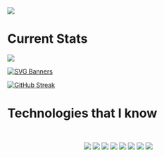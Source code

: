 <img src="https://i.ibb.co/CwS1RQt/Modern-Minimal-Gradient-Background-Technology-Banner.jpg" />

# Current Stats

![](http://github-profile-summary-cards.vercel.app/api/cards/profile-details?username=KHaaN007&theme=buefy)



[![SVG Banners](https://svg-banners.vercel.app/api?type=luminance&text1=MD_AMANAT_KHAN%20&width=800&height=100)](https://github.com/KHaaN007)



[![GitHub Streak](https://github-readme-streak-stats.herokuapp.com?user=KHaaN007&theme=ambient-gradient&hide_border=true&border_radius=20&date_format=M%20j%5B%2C%20Y%5D&card_width=800&hide_current_streak=true)](https://git.io/streak-stats)






<!-- [![GitHub Trends SVG](https://api.githubtrends.io/user/svg/KHaaN007/langs)](https://githubtrends.io) -->






<!-- **KHaaN007/KHaaN007** is a ✨ _special_ ✨ repository because its `README.md` (this file) appears on your GitHub profile.

Here are some ideas to get you started:

- 🔭 I’m currently working on ...
- 🌱 I’m currently learning ...
- 👯 I’m looking to collaborate on ...
- 🤔 I’m looking for help with ...
- 💬 Ask me about ...
- 📫 How to reach me: ...
- 😄 Pronouns: ...
- ⚡ Fun fact: ...
 -->

# Technologies that I know

<br>
<p align="center">
<img src="https://i.ibb.co/t32SrxB/css.png"/>
<img src="https://i.ibb.co/DQWzj2D/Bootsrap.png"/>
<img src="https://i.ibb.co/bWJNXTm/tailwind.png"/>
<img src="https://i.ibb.co/WzVBjY5/Java-Script.png"/>
<img src="https://i.ibb.co/FgB7b7y/react.png"/>
<img src="https://i.ibb.co/ynYgd3K/firebase.png"/>
<img src="https://i.ibb.co/64qS3Gy/express.png"/>
<img src="https://i.ibb.co/QrX1hJs/mongo.png"/>
</p>

<br/>
